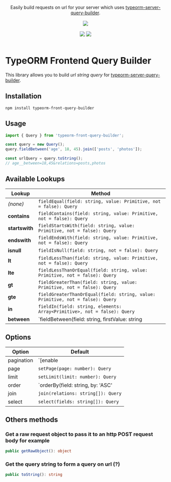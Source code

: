 <p align="center">
  Easily build requests on url for your server which uses <a href="https://github.com/justkey007/typeorm-server-query-builder"> typeorm-server-query-builder</a>.
  <br>
  <br>
  <img src="https://circleci.com/gh/justkey007/typeorm-front-query-builder/tree/master.svg?style=svg">
  <br>
  <br>
  <img src="https://badge.fury.io/js/typeorm-front-query-builder.svg">
  <img src="https://img.shields.io/badge/license-MIT-green.svg">
  <br>
  <br>
</p>

# TypeORM Frontend Query Builder
This library allows you to build _url string query_ for <a href="https://github.com/justkey007/typeorm-server-query-builder">typeorm-server-query-builder</a>.

## Installation

`npm install typeorm-front-query-builder`

## Usage

```typescript
import { Query } from 'typeorm-front-query-builder';

const query = new Query();
query.fieldBetween('age', 18, 45).join(['posts', 'photos']);

const urlQuery = query.toString();
// age__between=18,45&relations=posts,photos
```

## Available Lookups

| Lookup | Method |
| --- | --- |
_(none)_ | `fieldEqual(field: string, value: Primitive, not = false): Query`
__contains__ | `fieldContains(field: string, value: Primitive, not = false): Query`
__startswith__ | `fieldStartsWith(field: string, value: Primitive, not = false): Query`
__endswith__ | `fieldEndsWith(field: string, value: Primitive, not = false): Query`
__isnull__ | `fieldIsNull(field: string, not = false): Query`
__lt__ | `fieldLessThan(field: string, value: Primitive, not = false): Query`
__lte__ | `fieldLessThanOrEqual(field: string, value: Primitive, not = false): Query`
__gt__ | `fieldGreaterThan(field: string, value: Primitive, not = false): Query`
__gte__ | `fieldGreaterThanOrEqual(field: string, value: Primitive, not = false): Query`
__in__ | `fieldIn(field: string, elements: Array<Primitive>, not = false): Query`
__between__ | `fieldBetween(field: string, firstValue: string | number, lastValue: string | number, not = false): Query`

## Options

| Option | Default |
| --- | --- |
pagination | `[enable|disable]Pagnination(): Query`
page | `setPage(page: number): Query`
limit | `setLimit(limit: number): Query`
order | `orderBy(field: string, by: 'ASC' | 'DESC'): Query`
join | `join(relations: string[]): Query`
select | `select(fields: string[]): Query`

## Others methods

### Get a raw request object to pass it to an http POST request body for example
```typescript
public getRawObject(): object
```
### Get the query string to form a query on url (?)
```typescript
public toString(): string
```
